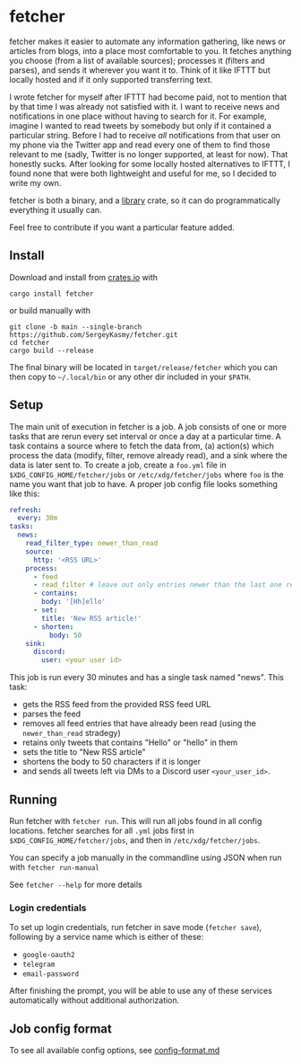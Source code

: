 # fetcher

fetcher makes it easier to automate any information gathering, like news or articles from blogs, into a place most comfortable to you.
It fetches anything you choose (from a list of available sources); processes it (filters and parses), and sends it wherever you want it to.
Think of it like IFTTT but locally hosted and if it only supported transferring text.

I wrote fetcher for myself after IFTTT had become paid, not to mention that by that time I was already not satisfied with it. I want to receive news and notifications in one place without having to search for it.
For example, imagine I wanted to read tweets by somebody but only if it contained a particular string. Before I had to receive _all_ notifications from that user on my phone via the Twitter app and read every one of them to find those relevant to me (sadly, Twitter is no longer supported, at least for now).
That honestly sucks. After looking for some locally hosted alternatives to IFTTT, I found none that were both lightweight and useful for me, so I decided to write my own.

fetcher is both a binary, and a [library](https://docs.rs/fetcher-core/latest/fetcher_core) crate, so it can do programmatically everything it usually can.

Feel free to contribute if you want a particular feature added.

## Install

Download and install from [crates.io](https://crates.io/crates/fetcher) with 

```
cargo install fetcher
```

or build manually with

```
git clone -b main --single-branch https://github.com/SergeyKasmy/fetcher.git
cd fetcher
cargo build --release
```

The final binary will be located in `target/release/fetcher` which you can then copy to `~/.local/bin` or any other dir included in your `$PATH`.

## Setup

The main unit of execution in fetcher is a job. A job consists of one or more tasks that are rerun every set interval or once a day at a particular time. A task contains a source where to fetch the data from, (a) action(s) which process the data (modify, filter, remove already read), and a sink where the data is later sent to. To create a job, create a `foo.yml` file in `$XDG_CONFIG_HOME/fetcher/jobs` or `/etc/xdg/fetcher/jobs` where `foo` is the name you want that job to have. A proper job config file looks something like this:

```yaml
refresh: 
  every: 30m
tasks:
  news:
    read_filter_type: newer_than_read
    source:
      http: '<RSS URL>'
    process:
      - feed
      - read_filter # leave out only entries newer than the last one read
      - contains:
        body: '[Hh]ello'
      - set:
        title: 'New RSS article!'
      - shorten:
          body: 50
    sink:
      discord:
        user: <your user id>
```

This job is run every 30 minutes and has a single task named "news". This task:
* gets the RSS feed from the provided RSS feed URL
* parses the feed
* removes all feed entries that have already been read (using the `newer_than_read` stradegy)
* retains only tweets that contains "Hello" or "hello" in them
* sets the title to "New RSS article"
* shortens the body to 50 characters if it is longer
* and sends all tweets left via DMs to a Discord user `<your_user_id>`.

## Running

Run fetcher with `fetcher run`. This will run all jobs found in all config locations. fetcher searches for all `.yml` jobs first in `$XDG_CONFIG_HOME/fetcher/jobs`, and then in `/etc/xdg/fetcher/jobs`.

You can specify a job manually in the commandline using JSON when run with `fetcher run-manual`

See `fetcher --help` for more details

### Login credentials

To set up login credentials, run fetcher in save mode (`fetcher save`), following by a service name which is either of these:

* `google-oauth2`
* `telegram`
* `email-password`

After finishing the prompt, you will be able to use any of these services automatically without additional authorization.

## Job config format

To see all available config options, see [config-format.md](/config-format.md)
